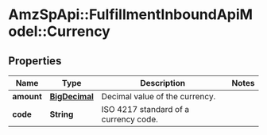 # AmzSpApi::FulfillmentInboundApiModel::Currency

## Properties
Name | Type | Description | Notes
------------ | ------------- | ------------- | -------------
**amount** | [**BigDecimal**](BigDecimal.md) | Decimal value of the currency. | 
**code** | **String** | ISO 4217 standard of a currency code. | 

